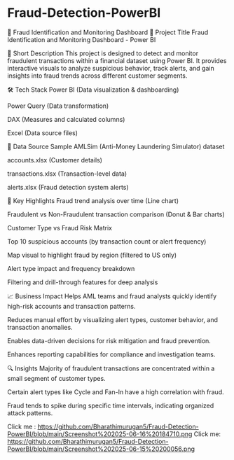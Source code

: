 # Fraud-Detection-PowerBI
🧠 Fraud Identification and Monitoring Dashboard
📌 Project Title
Fraud Identification and Monitoring Dashboard - Power BI

📝 Short Description
This project is designed to detect and monitor fraudulent transactions within a financial dataset using Power BI. It provides interactive visuals to analyze suspicious behavior, track alerts, and gain insights into fraud trends across different customer segments.

🛠 Tech Stack
Power BI (Data visualization & dashboarding)

Power Query (Data transformation)

DAX (Measures and calculated columns)

Excel (Data source files)

📂 Data Source
Sample AMLSim (Anti-Money Laundering Simulator) dataset

accounts.xlsx (Customer details)

transactions.xlsx (Transaction-level data)

alerts.xlsx (Fraud detection system alerts)

🌟 Key Highlights
Fraud trend analysis over time (Line chart)

Fraudulent vs Non-Fraudulent transaction comparison (Donut & Bar charts)

Customer Type vs Fraud Risk Matrix

Top 10 suspicious accounts (by transaction count or alert frequency)

Map visual to highlight fraud by region (filtered to US only)

Alert type impact and frequency breakdown

Filtering and drill-through features for deep analysis

📈 Business Impact
Helps AML teams and fraud analysts quickly identify high-risk accounts and transaction patterns.

Reduces manual effort by visualizing alert types, customer behavior, and transaction anomalies.

Enables data-driven decisions for risk mitigation and fraud prevention.

Enhances reporting capabilities for compliance and investigation teams.

🔍 Insights
Majority of fraudulent transactions are concentrated within a small segment of customer types.

Certain alert types like Cycle and Fan-In have a high correlation with fraud.

Fraud tends to spike during specific time intervals, indicating organized attack patterns.

Click me : https://github.com/Bharathimurugan5/Fraud-Detection-PowerBI/blob/main/Screenshot%202025-06-16%20184710.png
Click me: https://github.com/Bharathimurugan5/Fraud-Detection-PowerBI/blob/main/Screenshot%202025-06-15%20200056.png


